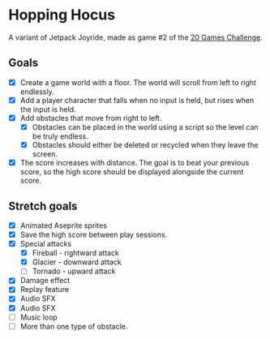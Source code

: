 # Hopping Hocus

A variant of Jetpack Joyride, made as game #2 of the [20 Games Challenge](https://20_games_challenge.gitlab.io/).

## Goals

- [x] Create a game world with a floor. The world will scroll from left to right endlessly.
- [x] Add a player character that falls when no input is held, but rises when the input is held.
- [x] Add obstacles that move from right to left. 
  - [x] Obstacles can be placed in the world using a script so the level can be truly endless.
  - [x] Obstacles should either be deleted or recycled when they leave the screen.
- [x] The score increases with distance. The goal is to beat your previous score, so the high score should be displayed alongside the current score.

## Stretch goals

- [x] Animated Aseprite sprites
- [x] Save the high score between play sessions.
- [x] Special attacks
  - [x] Fireball - rightward attack
  - [x] Glacier - downward attack
  - [ ] Tornado - upward attack 
- [x] Damage effect
- [x] Replay feature 
- [x] Audio SFX
- [x] Audio SFX
- [ ] Music loop
- [ ] More than one type of obstacle.
